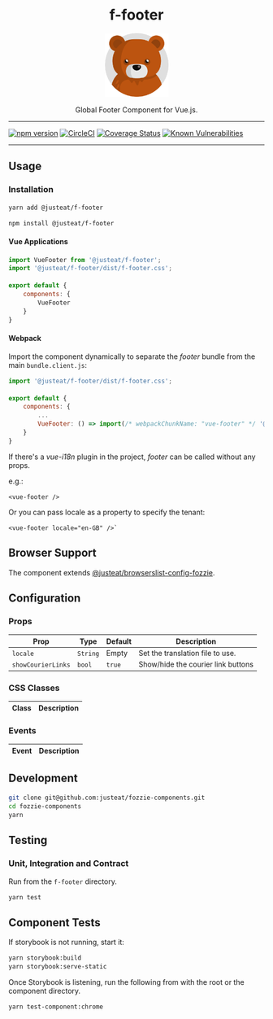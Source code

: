 <div style="text-align: center">

# f-footer

<img width="125" alt="Fozzie Bear" src="../../../../bear.png" />

Global Footer Component for Vue.js.
</div>

---

[![npm version](https://badge.fury.io/js/%40justeat%2Ff-footer.svg)](https://badge.fury.io/js/%40justeat%2Ff-footer)
[![CircleCI](https://circleci.com/gh/justeat/fozzie-components.svg?style=svg)](https://circleci.com/gh/justeat/workflows/fozzie-components)
[![Coverage Status](https://coveralls.io/repos/github/justeat/f-footer/badge.svg)](https://coveralls.io/github/justeat/f-footer)
[![Known Vulnerabilities](https://snyk.io/test/github/justeat/f-footer/badge.svg?targetFile=package.json)](https://snyk.io/test/github/justeat/f-footer?targetFile=package.json)

---

## Usage

### Installation

```sh
yarn add @justeat/f-footer
```

```sh
npm install @justeat/f-footer
```

#### Vue Applications

```js
import VueFooter from '@justeat/f-footer';
import '@justeat/f-footer/dist/f-footer.css';

export default {
    components: {
        VueFooter
    }
}
```

#### Webpack

Import the component dynamically to separate the _footer_ bundle from the main `bundle.client.js`:

```js
import '@justeat/f-footer/dist/f-footer.css';

export default {
    components: {
        ...
        VueFooter: () => import(/* webpackChunkName: "vue-footer" */ '@justeat/f-footer')
    }
}
```

If there's a _vue-i18n_ plugin in the project, _footer_ can be called without any props.

e.g.:

```vue
<vue-footer />
```

Or you can pass locale as a property to specify the tenant:

```vue
<vue-footer locale="en-GB" />`
```

## Browser Support

The component extends [@justeat/browserslist-config-fozzie](https://github.com/justeat/browserslist-config-fozzie).

## Configuration

### Props

| Prop  | Type  | Default | Description |
| ----- | ----- | ------- | ----------- |
| `locale` | `String` | Empty | Set the translation file to use. |
| `showCourierLinks` | `bool` | `true` | Show/hide the courier link buttons |

### CSS Classes

| Class | Description |
| ----- | ----------- |

### Events

| Event | Description |
| ----- | ----------- |

## Development

```sh
git clone git@github.com:justeat/fozzie-components.git
cd fozzie-components
yarn
```
## Testing

### Unit, Integration and Contract

Run from the `f-footer` directory.

```sh
yarn test
```

## Component Tests

If storybook is not running, start it:

```sh
yarn storybook:build
yarn storybook:serve-static
```

Once Storybook is listening, run the following from with the root or the component directory.

```sh
yarn test-component:chrome
```
